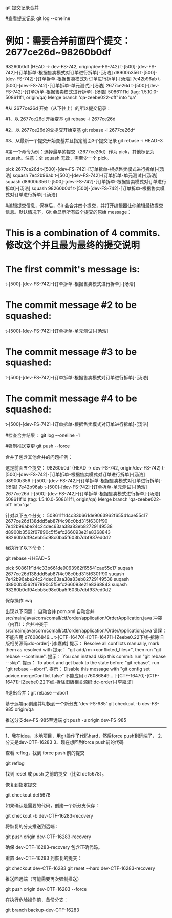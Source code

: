 
git 提交记录合并

#查看提交记录
git log --oneline 

# 例如：需要合并前面四个提交：2677ce26d~98260b0df
98260b0df (HEAD -> dev-FS-742, origin/dev-FS-742) t-[500]-[dev-FS-742]-[订单拆单-根据售卖模式对订单进行拆单]-[汤浩]
d8900b356 t-[500]-[dev-FS-742]-[订单拆单-根据售卖模式对订单进行拆单]-[汤浩]
7e42b96ab t-[500]-[dev-FS-742]-[订单拆单-单元测试]-[汤浩]
2677ce26d t-[500]-[dev-FS-742]-[订单拆单-根据售卖模式进行拆单]-[汤浩]
508611f1d (tag: 1.5.10.0-508611f1, origin/qa) Merge branch 'qa-zeebe022-off' into 'qa'

#从 2677ce26d 开始（从下往上）的所以提交记录：

#1、以 2677ce26d 开始变基
git rebase -i 2677ce26d


#2、以 2677ce26d的父提交开始变基
git rebase -i 2677ce26d^

#3、从最新一个提交开始变基并且指定前面3个提交记录
git rebase -i HEAD~3

#第一个命令为例：选择最早的提交（2677ce26d）作为 pick，其他标记为 squash。注意：全 squash 无效，需至少一个 pick。

pick 2677ce26d t-[500]-[dev-FS-742]-[订单拆单-根据售卖模式进行拆单]-[汤浩]
squash 7e42b96ab t-[500]-[dev-FS-742]-[订单拆单-单元测试]-[汤浩]
squash d8900b356 t-[500]-[dev-FS-742]-[订单拆单-根据售卖模式对订单进行拆单]-[汤浩]
squash 98260b0df t-[500]-[dev-FS-742]-[订单拆单-根据售卖模式对订单进行拆单]-[汤浩]

#编辑提交信息，保存后，Git 会合并四个提交，并打开编辑器让你编辑最终提交信息。默认情况下，Git 会显示所有四个提交的原始 message：

# This is a combination of 4 commits. 修改这个并且最为最终的提交说明
# The first commit's message is:
t-[500]-[dev-FS-742]-[订单拆单-根据售卖模式进行拆单]-[汤浩]

# The commit message #2 to be squashed:
t-[500]-[dev-FS-742]-[订单拆单-单元测试]-[汤浩]

# The commit message #3 to be squashed:
t-[500]-[dev-FS-742]-[订单拆单-根据售卖模式对订单进行拆单]-[汤浩]

# The commit message #4 to be squashed:
t-[500]-[dev-FS-742]-[订单拆单-根据售卖模式对订单进行拆单]-[汤浩]


#检查合并结果：
git log --oneline -1


#强制推送变更
git push --force




合并了包含其他合并的问题样例：





这是前面五个提交：
98260b0df (HEAD -> dev-FS-742, origin/dev-FS-742) t-[500]-[dev-FS-742]-[订单拆单-根据售卖模式对订单进行拆单]-[汤浩]
d8900b356 t-[500]-[dev-FS-742]-[订单拆单-根据售卖模式对订单进行拆单]-[汤浩]
7e42b96ab t-[500]-[dev-FS-742]-[订单拆单-单元测试]-[汤浩]
2677ce26d t-[500]-[dev-FS-742]-[订单拆单-根据售卖模式进行拆单]-[汤浩]
508611f1d (tag: 1.5.10.0-508611f1, origin/qa) Merge branch 'qa-zeebe022-off' into 'qa'


针对以下五个分支：
508611f1d4c33b661de9063962f65541cae55c17 
2677ce26d138ddd5ab87f4c98c0bd315f6301f90 
7e42b96abe24c24dec63aa38a83eb82729149538 
d8900b3562f67890c5f5efc266093e21e8368843 
98260b0df94ebb5c98c0ba5f603b7dbf937ed0d2


我执行了以下命令：

git rebase -i HEAD~5

pick 508611f1d4c33b661de9063962f65541cae55c17 
suqash 2677ce26d138ddd5ab87f4c98c0bd315f6301f90 
suqash 7e42b96abe24c24dec63aa38a83eb82729149538 
suqash d8900b3562f67890c5f5efc266093e21e8368843 
suqash 98260b0df94ebb5c98c0ba5f603b7dbf937ed0d2

保存操作
:wq


出现以下问题：
自动合并 pom.xml
自动合并 src/main/java/com/comall/ctf/order/application/OrderApplication.java
冲突（内容）：合并冲突于 src/main/java/com/comall/ctf/order/application/OrderApplication.java
错误：不能应用 d76086849... t-[CTF-16470]-[CTF-16471]-[Zeebe0.22下线-拆除旧版相关源码:dc-order]-[李嘉成]
提示： Resolve all conflicts manually, mark them as resolved with
提示： "git add/rm <conflicted_files>", then run "git rebase --continue".
提示： You can instead skip this commit: run "git rebase --skip".
提示： To abort and get back to the state before "git rebase", run "git rebase --abort".
提示： Disable this message with "git config set advice.mergeConflict false"
不能应用 d76086849... t-[CTF-16470]-[CTF-16471]-[Zeebe0.22下线-拆除旧版相关源码:dc-order]-[李嘉成]


#退出合并：git rebase --abort



 
基于远端qa创建并切换到一个新分支 'dev-FS-985'
git checkout -b dev-FS-985 origin/qa

推送分支dev-FS-985至远端
git push -u origin dev-FS-985





-----------------------------------------------------------------------------------------------------------
1、我在idea，本地项目，用git操作了代码hard，然后force push到远端了，
2、分支是dev-CTF-16283
3、现在想回到force push前的代码



查看 reflog，找到 force push 前的提交

git reflog

找到 reset 或 push 之前的提交（比如 def5678）。


恢复到指定提交

git checkout def5678


如果确认是需要的代码，创建一个新分支保存：

git checkout -b dev-CTF-16283-recovery



将恢复的分支推送到远端：

git push origin dev-CTF-16283-recovery


确保 dev-CTF-16283-recovery 包含正确代码。

重置 dev-CTF-16283 到恢复的提交：

git checkout dev-CTF-16283
git reset --hard dev-CTF-16283-recovery


推送回远端（可能需要再次强制推送）

git push origin dev-CTF-16283 --force


在执行危险操作前，备份分支：

git branch backup-dev-CTF-16283